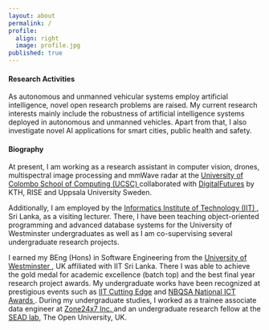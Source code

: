 ```yaml
---
layout: about
permalink: /
profile:
  align: right
  image: profile.jpg
published: true
---
```


#### Research Activities

As autonomous and unmanned vehicular systems employ artificial intelligence, novel open research problems are raised. My current research interests mainly include the robustness of artificial intelligence systems deployed in autonomous and unmanned vehicles. Apart from that, I also investigate novel AI applications for smart cities, public health and safety. 


#### Biography

<!-- I am an upcoming PhD candidate in the School of Engineering & Information Technology at the <a href="https://www.unsw.adfa.edu.au/seit"> University of New South Wales (UNSW) </a>, Canberra ACT, Australia. -->
At present, I am working as a research assistant in computer vision, drones, multispectral image processing and mmWave radar at the <a href="https://ucsc.cmb.ac.lk"> University of Colombo School of Computing (UCSC) </a> collaborated with <a href="https://www.digitalfutures.kth.se">DigitalFutures</a> by KTH, RISE and Uppsala University Sweden. 

Additionally, I am employed by the <a href="https://www.iit.ac.lk">Informatics Institute of Technology (IIT) </a>, Sri Lanka, as a visiting lecturer. There, I have been teaching object-oriented programming and advanced database systems for the University of Westminster undergraduates as well as I am co-supervising several undergraduate research projects.

I earned my BEng (Hons) in Software Engineering from the <a href="https://www.westminster.ac.uk">University of Westminster </a>, UK affiliated with IIT Sri Lanka. There I was able to achieve the gold medal for academic excellence (batch top) and the best final year research project awards. My undergraduate works have been recognized at prestigious events such as <a href="https://cuttingedge.iit.ac.lk">IIT Cutting Edge</a> and <a href="https://nbqsa.com">NBQSA National ICT Awards </a>. During my undergraduate studies, I worked as a trainee associate data engineer at <a href="https://zone24x7.com">Zone24x7 Inc. </a> and an undergraduate research fellow at the <a href="http://sead.open.ac.uk">SEAD lab</a>, The Open University, UK. 
